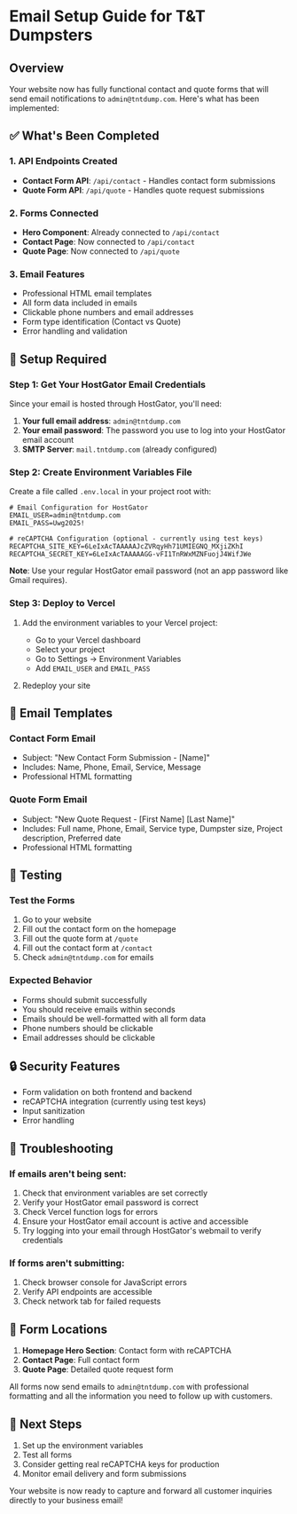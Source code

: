 # Email Setup Guide for T&T Dumpsters

## Overview
Your website now has fully functional contact and quote forms that will send email notifications to `admin@tntdump.com`. Here's what has been implemented:

## ✅ What's Been Completed

### 1. API Endpoints Created
- **Contact Form API**: `/api/contact` - Handles contact form submissions
- **Quote Form API**: `/api/quote` - Handles quote request submissions

### 2. Forms Connected
- **Hero Component**: Already connected to `/api/contact`
- **Contact Page**: Now connected to `/api/contact`
- **Quote Page**: Now connected to `/api/quote`

### 3. Email Features
- Professional HTML email templates
- All form data included in emails
- Clickable phone numbers and email addresses
- Form type identification (Contact vs Quote)
- Error handling and validation

## 🔧 Setup Required

### Step 1: Get Your HostGator Email Credentials
Since your email is hosted through HostGator, you'll need:

1. **Your full email address**: `admin@tntdump.com`
2. **Your email password**: The password you use to log into your HostGator email account
3. **SMTP Server**: `mail.tntdump.com` (already configured)

### Step 2: Create Environment Variables File
Create a file called `.env.local` in your project root with:

```env
# Email Configuration for HostGator
EMAIL_USER=admin@tntdump.com
EMAIL_PASS=Uwg2025!

# reCAPTCHA Configuration (optional - currently using test keys)
RECAPTCHA_SITE_KEY=6LeIxAcTAAAAAJcZVRqyHh71UMIEGNQ_MXjiZKhI
RECAPTCHA_SECRET_KEY=6LeIxAcTAAAAAGG-vFI1TnRWxMZNFuojJ4WifJWe
```

**Note**: Use your regular HostGator email password (not an app password like Gmail requires).

### Step 3: Deploy to Vercel
1. Add the environment variables to your Vercel project:
   - Go to your Vercel dashboard
   - Select your project
   - Go to Settings → Environment Variables
   - Add `EMAIL_USER` and `EMAIL_PASS`

2. Redeploy your site

## 📧 Email Templates

### Contact Form Email
- Subject: "New Contact Form Submission - [Name]"
- Includes: Name, Phone, Email, Service, Message
- Professional HTML formatting

### Quote Form Email
- Subject: "New Quote Request - [First Name] [Last Name]"
- Includes: Full name, Phone, Email, Service type, Dumpster size, Project description, Preferred date
- Professional HTML formatting

## 🧪 Testing

### Test the Forms
1. Go to your website
2. Fill out the contact form on the homepage
3. Fill out the quote form at `/quote`
4. Fill out the contact form at `/contact`
5. Check `admin@tntdump.com` for emails

### Expected Behavior
- Forms should submit successfully
- You should receive emails within seconds
- Emails should be well-formatted with all form data
- Phone numbers should be clickable
- Email addresses should be clickable

## 🔒 Security Features

- Form validation on both frontend and backend
- reCAPTCHA integration (currently using test keys)
- Input sanitization
- Error handling

## 🚨 Troubleshooting

### If emails aren't being sent:
1. Check that environment variables are set correctly
2. Verify your HostGator email password is correct
3. Check Vercel function logs for errors
4. Ensure your HostGator email account is active and accessible
5. Try logging into your email through HostGator's webmail to verify credentials

### If forms aren't submitting:
1. Check browser console for JavaScript errors
2. Verify API endpoints are accessible
3. Check network tab for failed requests

## 📱 Form Locations

1. **Homepage Hero Section**: Contact form with reCAPTCHA
2. **Contact Page**: Full contact form
3. **Quote Page**: Detailed quote request form

All forms now send emails to `admin@tntdump.com` with professional formatting and all the information you need to follow up with customers.

## 🎯 Next Steps

1. Set up the environment variables
2. Test all forms
3. Consider getting real reCAPTCHA keys for production
4. Monitor email delivery and form submissions

Your website is now ready to capture and forward all customer inquiries directly to your business email!
